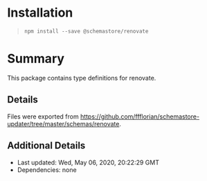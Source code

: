 # Installation
> `npm install --save @schemastore/renovate`

# Summary
This package contains type definitions for renovate.

## Details
Files were exported from https://github.com/ffflorian/schemastore-updater/tree/master/schemas/renovate.

## Additional Details
* Last updated: Wed, May 06, 2020, 20:22:29 GMT
* Dependencies: none
